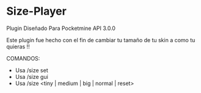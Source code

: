 # Size-Player

Plugin Diseñado Para Pocketmine API 3.0.0

Este plugin fue hecho con el fin de cambiar tu tamaño de tu skin a como tu quieras !!

COMANDOS:

- Usa /size set <porcentaje> <jugador>
- Usa /size gui <jugador>
- Usa /size <tiny | medium | big | normal | reset>
